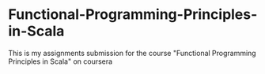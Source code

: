 # Functional-Programming-Principles-in-Scala
This is my assignments submission for the course "Functional Programming Principles in Scala" on coursera
